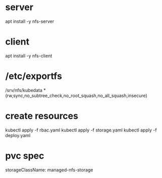 # server
apt install -y nfs-server

# client
apt install -y nfs-client

# /etc/exportfs
/srv/nfs/kubedata   *(rw,sync,no_subtree_check,no_root_squash,no_all_squash,insecure)

# create resources
kubectl apply -f rbac.yaml
kubectl apply -f storage.yaml
kubectl apply -f deploy.yaml

# pvc spec
storageClassName: managed-nfs-storage
